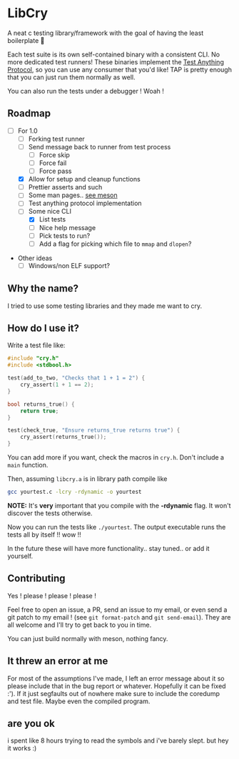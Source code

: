 # LibCry

A neat c testing library/framework with the goal of having the least boilerplate 🥲

Each test suite is its own self-contained binary with a consistent CLI. No more
dedicated test runners!
These binaries implement the [Test Anything Protocol](http://testanything.org/),
so you can use any consumer that you'd like! TAP is pretty enough that you can
just run them normally as well.

You can also run the tests under a debugger ! Woah !

## Roadmap

- [ ] For 1.0
  - [ ] Forking test runner
  - [ ] Send message back to runner from test process
    - [ ] Force skip
    - [ ] Force fail
    - [ ] Force pass
  - [X] Allow for setup and cleanup functions
  - [ ] Prettier asserts and such
  - [ ] Some man pages.. [see meson](https://mesonbuild.com/Installing.html)
  - [ ] Test anything protocol implementation
  - [ ] Some nice CLI
    - [x] List tests
    - [ ] Nice help message
    - [ ] Pick tests to run?
    - [ ] Add a flag for picking which file to `mmap` and `dlopen`?

- Other ideas
  - [ ] Windows/non ELF support?

## Why the name?

I tried to use some testing libraries and they made me want to cry.

## How do I use it?

Write a test file like:

```c
#include "cry.h"
#include <stdbool.h>

test(add_to_two, "Checks that 1 + 1 = 2") {
    cry_assert(1 + 1 == 2);
}

bool returns_true() {
    return true;
}

test(check_true, "Ensure returns_true returns true") {
    cry_assert(returns_true());
}
```

You can add more if you want, check the macros in `cry.h`. Don't include a `main` function.

Then, assuming `libcry.a` is in library path compile like

```sh
gcc yourtest.c -lcry -rdynamic -o yourtest
```

**NOTE:** It's **very** important that you compile with the **-rdynamic** flag. It won't discover the tests otherwise.

Now you can run the tests like `./yourtest`. The output executable runs the tests all by itself !! wow !!

In the future these will have more functionality.. stay tuned.. or add it yourself.

## Contributing

Yes ! please ! please ! please !

Feel free to open an issue, a PR, send an issue to my email, or even send a git
patch to my email ! (see `git format-patch` and `git send-email`). They are all
welcome and I'll try to get back to you in time.

You can just build normally with meson, nothing fancy.

## It threw an error at me

For most of the assumptions I've made, I left an error message about it so
please include that in the bug report or whatever. Hopefully it can be fixed
:'). If it just segfaults out of nowhere make sure to include the coredump and
test file. Maybe even the compiled program.

## are you ok

i spent like 8 hours trying to read the symbols and i've barely slept. but hey it works :)

